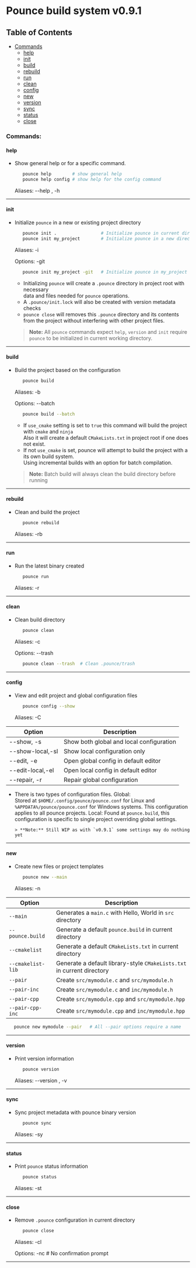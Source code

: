 # Pounce build system v0.9.1

## Table of Contents
- [Commands](#commands)
  - [help](#help)
  - [init](#init)
  - [build](#build)
  - [rebuild](#rebuild)
  - [run](#run)
  - [clean](#clean)
  - [config](#config)
  - [new](#new)
  - [version](#version)
  - [sync](#sync)
  - [status](#status)
  - [close](#close)

### Commands:

#### help
- Show general help or for a specific command.  
  ```bash
     pounce help        # show general help 
     pounce help config # show help for the config command   
  ```
  Aliases: --help , -h  

---

#### init 
- Initialize `pounce` in a new or existing project directory  
  ```bash 
     pounce init .                 # Initialize pounce in current directory 
     pounce init my_project        # Initialize pounce in a new directory named `my_project`
  ```
  Aliases: -i  

  Options: -git                  
  ```bash
     pounce init my_project -git   # Initialize pounce in my_project with Git repository  
  ```

  - Initializing `pounce` will create a `.pounce` directory in project root with necessary  
    data and files needed for `pounce` operations.  
  - A `.pounce/init.lock` will also be created with version metadata checks
  - `pounce close` will removes this `.pounce` directory and its contents from the project 
     without interfering with other project files.   

  > **Note:** All `pounce` commands expect `help`, `version` and `init`
    require `pounce` to be  initialized in current working directory.

---

#### build 
- Build the project based on the configuration   
  ```bash
     pounce build
  ```
  Aliases: -b  
  
  Options: --batch
  ```bash
     pounce build --batch  
  ```

  - If `use_cmake` setting is set to `true` this command will build the project with `cmake` and `ninja`   
    Also it will create a default `CMakeLists.txt` in project root if one does not exist.  
  - If not `use_cmake` is set, pounce will attempt to build the project with a its own build system.  
    Using incremental builds with an option for batch compilation.   
  
  > **Note:** Batch build will always clean the build directory before running  

---

#### rebuild 
- Clean and build the project  
  ```bash 
     pounce rebuild
  ```

  Aliases: -rb

--- 

#### run 
- Run the latest binary created  
  ```bash
     pounce run
  ```

  Aliases: -r

--- 

#### clean 
- Clean build directory  
  ```bash
     pounce clean
  ```

  Aliases: -c

  Options: --trash
  ```bash 
     pounce clean --trash  # Clean .pounce/trash 
  ```

--- 

#### config 
- View and edit project and global configuration files   
  ```bash
     pounce config --show  
  ```
  Aliases: -C 


| Option          | Description                                      |
|-----------------|--------------------------------------------------|
| --show, -s      | Show both global and local configuration        |
| --show-local,-sl| Show local configuration only                    |
| --edit, -e      | Open global config in default editor            |
| --edit-local,-el| Open local config in default editor             |
| --repair, -r    | Repair global configuration                     |


  - There is two types of configuration files.
        Global:  
           Stored at `$HOME/.config/pounce/pounce.conf` for Linux and 
           `%APPDATA%/pounce/pounce.conf` for Windows systems. 
           This configuration applies to all pounce projects. 
        Local: 
           Found at `pounce.build`, this configuration is specific to single project 
           overriding global settings. 

        > **Note:** Still WIP as with `v0.9.1` some settings may do nothing yet

---

#### new 
- Create new files or project templates  
  ```bash 
     pounce new --main
  ```
  Aliases: -n 

| Option            | Description                                           |
|------------------|-------------------------------------------------------|
| `--main`          | Generates a `main.c` with Hello, World in `src` directory |
| `--pounce.build`  | Generate a default `pounce.build` in current directory |
| `--cmakelist`     | Generate a default `CMakeLists.txt` in current directory |
| `--cmakelist-lib` | Generate a default library-style `CMakeLists.txt` in current directory |
| `--pair`          | Create `src/mymodule.c` and `src/mymodule.h`        |
| `--pair-inc`      | Create `src/mymodule.c` and `inc/mymodule.h`        |
| `--pair-cpp`      | Create `src/mymodule.cpp` and `src/mymodule.hpp`    |
| `--pair-cpp-inc`  | Create `src/mymodule.cpp` and `inc/mymodule.hpp`    |


 ```bash
    pounce new mymodule --pair   # All --pair options require a name 
 ``` 

---

#### version 
- Print version information  
  ```bash 
     pounce version
  ``` 
  Aliases: --version , -v

---

#### sync 
- Sync project metadata with pounce binary version
  ```bash 
     pounce sync
  ``` 
  Aliases: -sy

---

#### status 
- Print `pounce` status information 
  ```bash 
     pounce status
  ``` 
  Aliases: -st

---

#### close
- Remove `.pounce` configuration in current directory 
  ```bash 
     pounce close
  ``` 
  Aliases: -cl

  Options: -nc    # No confirmation prompt

---

